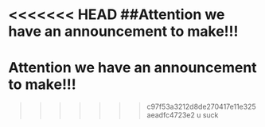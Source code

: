 <<<<<<< HEAD
##Attention we have an announcement to make!!!
=======
# Attention we have an announcement to make!!!

>>>>>>> c97f53a3212d8de270417e11e325aeadfc4723e2
u suck
